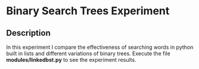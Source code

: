 # Binary Search Trees Experiment

## Description

In this experiment I compare the effectiveness of searching words in python built in lists and different variations of binary trees. Execute the file **modules/linkedbst.py** to see the experiment results.